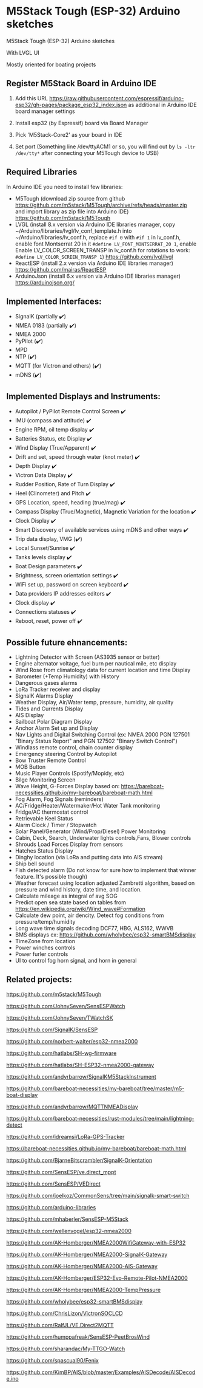 # M5Stack Tough (ESP-32) Arduino sketches

M5Stack Tough (ESP-32) Arduino sketches

With LVGL UI

Mostly oriented for boating projects

## Register M5Stack Board in Arduino IDE

1. Add this URL
https://raw.githubusercontent.com/espressif/arduino-esp32/gh-pages/package_esp32_index.json
as additional in Arduino IDE board manager settings

2. Install esp32 (by Espressif) board via Board Manager

3. Pick 'M5Stack-Core2' as your board in IDE

4. Set port (Something line /dev/ttyACM1 or so, you will find out by ````ls -ltr /dev/tty*```` after connecting your M5Tough device to USB)


## Required Libraries

In Arduino IDE you need to install few libraries:

- M5Tough (download zip source from github https://github.com/m5stack/M5Tough/archive/refs/heads/master.zip and import library as zip file into Arduino IDE) https://github.com/m5stack/M5Tough
- LVGL (install 8.x version via Arduino IDE libraries manager, copy ~/Arduino/libraries/lvgl/lv_conf_template.h into ~/Arduino/libraries/lv_conf.h, replace ````#if 0```` with ````#if 1```` in lv_conf.h, enable font Montserrat 20 in it ````#define LV_FONT_MONTSERRAT_20 1````,
enable Enable LV_COLOR_SCREEN_TRANSP in lv_conf.h for rotations to work: ````#define LV_COLOR_SCREEN_TRANSP 1````) https://github.com/lvgl/lvgl
- ReactESP (install 2.x version via Arduino IDE libraries manager) https://github.com/mairas/ReactESP
- ArduinoJson (install 6.x version via Arduino IDE libraries manager) https://arduinojson.org/

##  Implemented Interfaces:

- SignalK (partially :heavy_check_mark:)
- NMEA 0183 (partially :heavy_check_mark:)
- NMEA 2000
- PyPilot (:heavy_check_mark:)
- MPD
- NTP (:heavy_check_mark:)
- MQTT (for Victron and others) (:heavy_check_mark:)
- mDNS (:heavy_check_mark:)

##  Implemented Displays and Instruments:

- Autopilot / PyPilot Remote Control Screen :heavy_check_mark:
- IMU (compass and attitude) :heavy_check_mark:
- Engine RPM, oil temp display :heavy_check_mark:
- Batteries Status, etc Display :heavy_check_mark:
- Wind Display (True/Apparent) :heavy_check_mark:
- Drift and set, speed through water (knot meter) :heavy_check_mark:
- Depth Display :heavy_check_mark:
- Victron Data Display :heavy_check_mark:
- Rudder Position, Rate of Turn Display :heavy_check_mark:
- Heel (Clinometer) and Pitch :heavy_check_mark:
- GPS Location, speed, heading (true/mag) :heavy_check_mark:
- Compass Display (True/Magnetic), Magnetic Variation for the location :heavy_check_mark:
- Clock Display :heavy_check_mark:
- Smart Discovery of available services using mDNS and other ways :heavy_check_mark:
- Trip data display, VMG  (:heavy_check_mark:)
- Local Sunset/Sunrise :heavy_check_mark:
- Tanks levels display :heavy_check_mark:
- Boat Design parameters :heavy_check_mark:
- Brightness, screen orientation settings :heavy_check_mark:
- WiFi set up, password on screen keyboard :heavy_check_mark:
- Data providers IP addresses editors :heavy_check_mark:
- Clock display :heavy_check_mark:
- Connections statuses :heavy_check_mark:
- Reboot, reset, power off :heavy_check_mark:

##  Possible future ehnancements:

- Lightning Detector with Screen (AS3935 sensor or better)
- Engine alternator voltage, fuel burn per nautical mile, etc display
- Wind Rose from climatology data for current location and time Display
- Barometer (+Temp Humidity) with History
- Dangerous gases alarms
- LoRa Tracker receiver and display
- SignalK Alarms Display
- Weather Display, Air/Water temp, pressure, humidity, air quality
- Tides and Currents Display
- AIS Display
- Sailboat Polar Diagram Display
- Anchor Alarm Set up and Display
- Nav Lights and Digital Switching Control (ex: NMEA 2000 PGN 127501 "Binary Status Report" and PGN 127502 "Binary Switch Control")
- Windlass remote control, chain counter display
- Emergency steering Control by Autopilot
- Bow Truster Remote Control
- MOB Button
- Music Player Controls (Spotify/Mopidy, etc)
- Bilge Monitoring Screen
- Wave Height, G-Forces Display based on: https://bareboat-necessities.github.io/my-bareboat/bareboat-math.html
- Fog Alarm, Fog Signals (reminders)
- AC/Fridge/Heater/Watermaker/Hot Water Tank monitoring
- Fridge/AC thermostat control
- Retrievable Keel Status
- Alarm Clock / Timer / Stopwatch
- Solar Panel/Generator (Wind/Prop/Diesel) Power Monitoring
- Cabin, Deck, Search, Underwater lights controls,Fans, Blower controls
- Shrouds Load Forces Display from sensors
- Hatches Status Display
- Dinghy location (via LoRa and putting data into AIS stream)
- Ship bell sound
- Fish detected alarm (Do not know for sure how to implement that winner feature. It's possible though)
- Weather forecast using location adjusted Zambretti algorithm, based on pressure and wind history, date time, and location.
- Calculate mileage as integral of avg SOG
- Predict open sea state based on tables from https://en.wikipedia.org/wiki/Wind_wave#Formation
- Calculate dew point, air dencity. Detect fog conditions from pressure/temp/humidity
- Long wave time signals decoding DCF77, HBG, ALS162, WWVB
- BMS displays ex: https://github.com/wholybee/esp32-smartBMSdisplay
- TimeZone from location 
- Power winches controls
- Power furler controls 
- UI to control fog horn signal, and horn in general


## Related projects:

https://github.com/m5stack/M5Tough

https://github.com/JohnySeven/SensESPWatch

https://github.com/JohnySeven/TWatchSK

https://github.com/SignalK/SensESP

https://github.com/norbert-walter/esp32-nmea2000

https://github.com/hatlabs/SH-wg-firmware

https://github.com/hatlabs/SH-ESP32-nmea2000-gateway

https://github.com/andyrbarrow/SignalKM5StackInstrument

https://github.com/bareboat-necessities/my-bareboat/tree/master/m5-boat-display

https://github.com/andyrbarrow/MQTTNMEADisplay

https://github.com/bareboat-necessities/rust-modules/tree/main/lightning-detect

https://github.com/idreamsi/LoRa-GPS-Tracker

https://bareboat-necessities.github.io/my-bareboat/bareboat-math.html

https://github.com/BjarneBitscrambler/SignalK-Orientation

https://github.com/SensESP/ve.direct_mppt

https://github.com/SensESP/VEDirect

https://github.com/joelkoz/CommonSens/tree/main/signalk-smart-switch

https://github.com/arduino-libraries

https://github.com/mhaberler/SensESP-M5Stack

https://github.com/wellenvogel/esp32-nmea2000

https://github.com/AK-Homberger/NMEA2000WifiGateway-with-ESP32

https://github.com/AK-Homberger/NMEA2000-SignalK-Gateway

https://github.com/AK-Homberger/NMEA2000-AIS-Gateway

https://github.com/AK-Homberger/ESP32-Evo-Remote-Pilot-NMEA2000

https://github.com/AK-Homberger/NMEA2000-TempPressure

https://github.com/wholybee/esp32-smartBMSdisplay

https://github.com/ChrisLizon/VictronSOCLCD

https://github.com/RalfJL/VE.Direct2MQTT

https://github.com/humppafreak/SensESP-PeetBrosWind

https://github.com/sharandac/My-TTGO-Watch

https://github.com/spascual90/Fenix

https://github.com/KimBP/AIS/blob/master/Examples/AISDecode/AISDecode.ino


